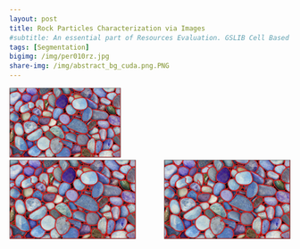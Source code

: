 ```yaml
---
layout: post
title: Rock Particles Characterization via Images
#subtitle: An essential part of Resources Evaluation. GSLIB Cell Based Method.
tags: [Segmentation]
bigimg: /img/per010rz.jpg
share-img: /img/abstract_bg_cuda.png.PNG
---
```



<img src="https://github.com/numpattern/numpattern.github.io/blob/main/img/annotated_pebbles.PNG?raw=true" alt="drawing" width="200"/>


<div style="display: flex; justify-content: space-between;">
  <img src="https://github.com/numpattern/numpattern.github.io/blob/main/img/annotated_pebbles.PNG?raw=true" alt="Image 1" style="width: 45%;">
  <img src="https://github.com/numpattern/numpattern.github.io/blob/main/img/annotated_pebbles.PNG?raw=true" alt="Image 2" style="width: 45%;">
</div>